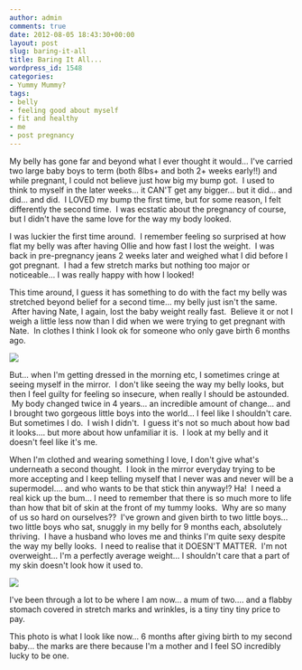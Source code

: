 ```yaml
---
author: admin
comments: true
date: 2012-08-05 18:43:30+00:00
layout: post
slug: baring-it-all
title: Baring It All...
wordpress_id: 1548
categories:
- Yummy Mummy?
tags:
- belly
- feeling good about myself
- fit and healthy
- me
- post pregnancy
---
```


My belly has gone far and beyond what I ever thought it would... I've carried two large baby boys to term (both 8lbs+ and both 2+ weeks early!!) and while pregnant, I could not believe just how big my bump got.  I used to think to myself in the later weeks... it CAN'T get any bigger... but it did... and did... and did.  I LOVED my bump the first time, but for some reason, I felt differently the second time.  I was ecstatic about the pregnancy of course, but I didn't have the same love for the way my body looked.

I was luckier the first time around.  I remember feeling so surprised at how flat my belly was after having Ollie and how fast I lost the weight.  I was back in pre-pregnancy jeans 2 weeks later and weighed what I did before I got pregnant.  I had a few stretch marks but nothing too major or noticeable... I was really happy with how I looked!

This time around, I guess it has something to do with the fact my belly was stretched beyond belief for a second time... my belly just isn't the same.  After having Nate, I again, lost the baby weight really fast.  Believe it or not I weigh a little less now than I did when we were trying to get pregnant with Nate.  In clothes I think I look ok for someone who only gave birth 6 months ago.

[![](http://www.outmumbered.com/wp-content/uploads/2012/08/DSC_8258-682x1024.jpg)](http://www.outmumbered.com/wp-content/uploads/2012/08/DSC_8258.jpg)

But... when I'm getting dressed in the morning etc, I sometimes cringe at seeing myself in the mirror.  I don't like seeing the way my belly looks, but then I feel guilty for feeling so insecure, when really I should be astounded.  My body changed twice in 4 years... an incredible amount of change... and I brought two gorgeous little boys into the world... I feel like I shouldn't care. But sometimes I do.  I wish I didn't.  I guess it's not so much about how bad it looks.... but more about how unfamiliar it is.  I look at my belly and it doesn't feel like it's me.

When I'm clothed and wearing something I love, I don't give what's underneath a second thought.  I look in the mirror everyday trying to be more accepting and I keep telling myself that I never was and never will be a supermodel.... and who wants to be that stick thin anyway!? Ha!  I need a real kick up the bum... I need to remember that there is so much more to life than how that bit of skin at the front of my tummy looks.  Why are so many of us so hard on ourselves??  I've grown and given birth to two little boys... two little boys who sat, snuggly in my belly for 9 months each, absolutely thriving.  I have a husband who loves me and thinks I'm quite sexy despite the way my belly looks.  I need to realise that it DOESN'T MATTER.  I'm not overweight... I'm a perfectly average weight... I shouldn't care that a part of my skin doesn't look how it used to.

[![](http://www.outmumbered.com/wp-content/uploads/2012/08/DSC_8264-682x1024.jpg)](http://www.outmumbered.com/wp-content/uploads/2012/08/DSC_8264.jpg)

I've been through a lot to be where I am now... a mum of two.... and a flabby stomach covered in stretch marks and wrinkles, is a tiny tiny tiny price to pay.

This photo is what I look like now... 6 months after giving birth to my second baby... the marks are there because I'm a mother and I feel SO incredibly lucky to be one.
